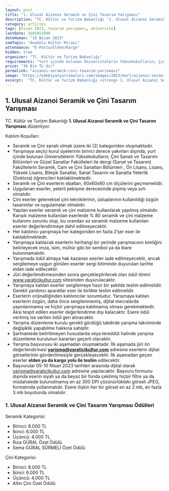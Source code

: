 ```yaml
---
layout: post
title: "1. Ulusal Aizanoi Seramik ve Çini Tasarım Yarışması"
description: "TC. Kültür ve Turizm Bakanlığı '1. Ulusal Aizanoi Seramik ve Çini Tasarım Yarışması' düzenliyor."
category: articles
tags: [nisan 2023, tasarım yarışması, üniversite]
lastDate: 1681851600
dateHuman: "19 Nisan 2023"
comTopic: "Anadolu Kültür Mirası"
attendance: "E-Posta/Elden/Kargo"
hidden: true
organizer: "TC. Kültür ve Turizm Bakanlığı"
requirements: "Yurt içinde bulunan Üniversitelerin Yüksekokulların; Çini Sanatı ve Tasarımı Bölümleri ve Güzel Sanatlar Fakülteleri ile dengi (Sanat ve Tasarım) Fakültelerin Seramik, Cam ve Çini Sanatları Bölümleri, Ön Lisans, Lisans, Yüksek Lisans, Bileşik Sanatlar, Sanat Tasarım ve Sanatta Yeterlik (Doktora) öğrencileri katılabilir."
price: "36 Bin TL'dir"
permalink: "aizanoi-seramik-cini-tasarim-yarismasi"
image: "https://edebiyatyarismalari.com/images/2023/mart/aizanoi-seramik-cini-tasarim-yarismasi.jpg"
excerpt:  "TC. Kültür ve Turizm Bakanlığı <strong> 1. Ulusal Aizanoi Seramik ve Çini Tasarım Yarışması </strong> düzenliyor."
---
```


## 1. Ulusal Aizanoi Seramik ve Çini Tasarım Yarışması
TC. Kültür ve Turizm Bakanlığı **1. Ulusal Aizanoi Seramik ve Çini Tasarım Yarışması** düzenliyor.

Katılım Koşulları:
- Seramik ve Çini sanatı olmak üzere iki (2) kategoriden oluşmaktadır.
- Yarışmaya seçici kurul üyelerinin birinci derece yakınları dışında, yurt içinde bulunan Üniversitelerin Yüksekokulların; Çini Sanatı ve Tasarımı Bölümleri ve Güzel Sanatlar Fakülteleri ile dengi (Sanat ve Tasarım) Fakültelerin Seramik, Cam ve Çini Sanatları Bölümleri , Ön Lisans, Lisans, Yüksek Lisans, Bileşik Sanatlar, Sanat Tasarım ve Sanatta Yeterlik (Doktora) öğrencileri katılabilmektedir.
- Seramik ve Çini eserlerin ebatları, 60x60x60 cm ölçülerini geçmemelidir.
- Uygulanan eserler, yeterli pekişme derecesinde pişmiş veya sırlı olmalıdır.
- Çini eserler geleneksel çini tekniklerinin, üsluplarının kullanıldığı özgün tasarımlar ve uygulamalar olmalıdır.
- Yapılan eserler seramik ve çini malzeme kullanılarak yapılmış olmalıdır. Karışık malzeme kullanılan eserlerde % 80 seramik ve çini malzeme kullanımı zorunlu olup, bu orandan az seramik malzeme kullanılan eserler değerlendirmeye dahil edilmeyecektir.
- Her katılımcı yarışmaya her kategoriden en fazla 2’şer eser ile katılabilmektedir.
- Yarışmaya katılacak eserlerin herhangi bir yerinde yarışmacının kimliğini belirleyecek imza, isim, mühür gibi bir sembol ya da ibare bulunmamalıdır.
- Yarışmada ödül almaya hak kazanan eserler iade edilmeyecektir, ancak sergilemeye uygun görülen eserler sergi bitiminde duyurulan tarihte elden iade edilecektir.
- Jüri değerlendirmesinden sonra gerçekleştirilecek olan ödül töreni www.yaraticikultur.com sitesinden duyurulacaktır.
- Yarışmaya katılan eserler sergilemeye hazır bir şekilde teslim edilmelidir. Gerekli yardımcı aparatlar eser ile birlikte teslim edilmelidir.
- Eserlerin orijinalliğinden katılımcılar sorumludur. Yarışmaya katılan eserlerin özgün, daha önce sergilenmemiş, dijital mecralarda yayınlanmamış ve hiçbir yarışmaya katılmamış olması gerekmektedir. Aksi tespit edilen eserler değerlendirme dışı kalacaktır. Esere ödül verilmiş ise verilen ödül geri alınacaktır.
- Yarışma düzenleme kurulu gerekli gördüğü takdirde yarışma takviminde değişiklik yapabilme hakkına sahiptir.
- Şartnamede belirtilmeyen hususlarda veya tereddüt halinde yarışma düzenleme kurulunun kararları geçerli olacaktır.
- Yarışma başvurusu iki aşamadan oluşmaktadır. İlk aşamada jüri ön değerlendirmesi **yarisma@yaraticikultur.com** adresine eserlerin dijital görsellerinin gönderilmesiyle gerçekleşecektir. İlk aşamadan geçen eserler **elden ya da kargo yolu ile teslim** edilecektir.
- Başvurular 05-10 Nisan 2023 tarihleri arasında dijital olarak yarisma@yaraticikultur.com adresine yapılacaktır. Başvuru formunu dışında eserin siyah ya da beyaz bir fonda çekilmiş hiçbir filtre ya da müdahalede bulunulmamış en az 300 DPI çözünürlükteki görseli JPEG, formatında yollanmalıdır. Esere ilişkin her bir görsel en az 2 mb, en fazla 3 mb boyutunda olmalıdır.


### 1. Ulusal Aizanoi Seramik ve Çini Tasarım Yarışması Ödülleri
Seramik Kategorisi:
- Birinci: 8.000 TL
- İkinci: 6.000 TL
- Üçüncü: 4.000 TL
- Rıza GÜRAL Özel Ödülü
- Sema GÜRAL SÜRMELİ Özel Ödülü

Çini Kategorisi:
- Birinci: 8.000 TL
- İkinci: 6.000 TL
- Üçüncü: 4.000 TL
- Altın Çini Özel Ödülü

